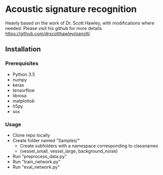 # Acoustic signature recognition

Heavly based on the work of Dr. Scott Hawley, with modifications where needed.
Please visit his github for more details. 
https://github.com/drscotthawley/panotti


## Installation

### Prerequisites

* Python 3.5
* numpy
* keras
* tensorflow
* librosa
* matplotlob
* h5py
* sox


### Usage

* Clone repo locally
* Create folder named "Samples/"
	* Create subfolders with a namespace corresponding to classnames
	* (vessel_small, vessel_large, background_noise)
* Run "preprocess_data.py"
* Run "train_network.py"
* Run "eval_network.py"



